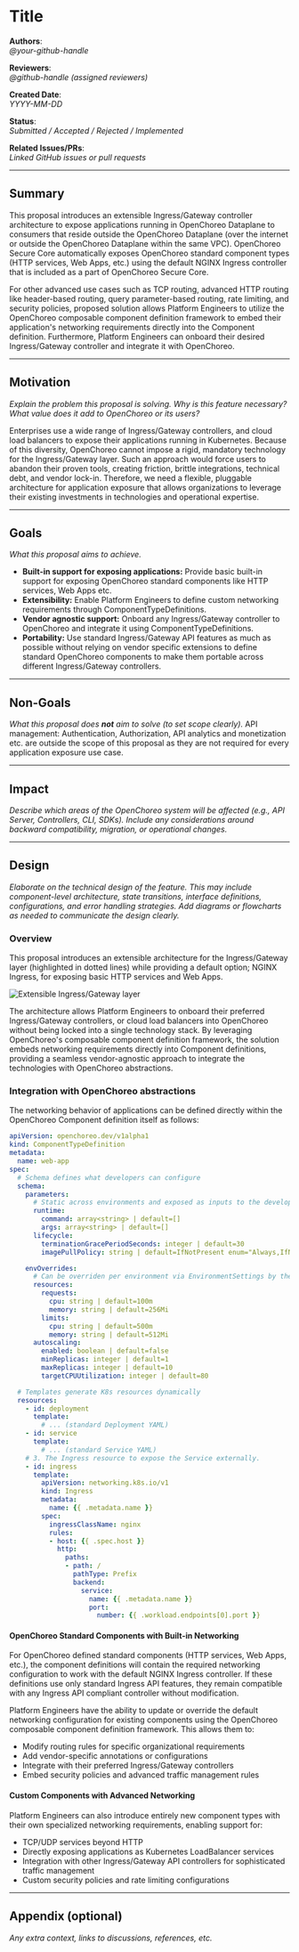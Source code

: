 # Title

**Authors**:  
_@your-github-handle_

**Reviewers**:  
_@github-handle (assigned reviewers)_

**Created Date**:  
_YYYY-MM-DD_

**Status**:  
_Submitted / Accepted / Rejected / Implemented_

**Related Issues/PRs**:  
_Linked GitHub issues or pull requests_

---

## Summary

This proposal introduces an extensible Ingress/Gateway controller architecture to expose applications running in OpenChoreo Dataplane to consumers that reside outside the OpenChoreo Dataplane (over the internet or outside the OpenChoreo Dataplane within the same VPC).
OpenChoreo Secure Core automatically exposes OpenChoreo standard component types (HTTP services, Web Apps, etc.) using the default NGINX Ingress controller that is included as a part of OpenChoreo Secure Core.

For other advanced use cases such as TCP routing, advanced HTTP routing like header-based routing, query parameter-based routing, rate limiting, and security policies, proposed solution allows Platform Engineers to utilize the OpenChoreo composable component definition framework to embed their application's networking requirements directly into the Component definition. Furthermore, Platform Engineers can onboard their desired Ingress/Gateway controller and integrate it with OpenChoreo.

---

## Motivation

_Explain the problem this proposal is solving. Why is this feature necessary? What value does it add to OpenChoreo or its users?_

Enterprises use a wide range of Ingress/Gateway controllers, and cloud load balancers to expose their applications running in Kubernetes. Because of this diversity, OpenChoreo cannot impose a rigid, mandatory technology for the Ingress/Gateway layer. Such an approach would force users to abandon their proven tools, creating friction, brittle integrations, technical debt, and vendor lock-in. Therefore, we need a flexible, pluggable architecture for application exposure that allows organizations to leverage their existing investments in technologies and operational expertise.

---

## Goals

_What this proposal aims to achieve._

- **Built-in support for exposing applications:** Provide basic built-in support for exposing OpenChoreo standard components like HTTP services, Web Apps etc.
- **Extensibility:** Enable Platform Engineers to define custom networking requirements through ComponentTypeDefinitions.
- **Vendor agnostic support:** Onboard any Ingress/Gateway controller to OpenChoreo and integrate it using ComponentTypeDefinitions.
- **Portability:** Use standard Ingress/Gateway API features as much as possible without relying on vendor specific extensions to define standard OpenChoreo components to make them portable across different Ingress/Gateway controllers.

---

## Non-Goals

_What this proposal does **not** aim to solve (to set scope clearly)._
API management: Authentication, Authorization, API analytics and monetization etc. are outside the scope of this proposal as they are not required for every application exposure use case.

---

## Impact

_Describe which areas of the OpenChoreo system will be affected (e.g., API Server, Controllers, CLI, SDKs). Include any considerations around backward compatibility, migration, or operational changes._

---

## Design

_Elaborate on the technical design of the feature. This may include component-level architecture, state transitions, interface definitions, configurations, and error handling strategies. Add diagrams or flowcharts as needed to communicate the design clearly._

### Overview

This proposal introduces an extensible architecture for the Ingress/Gateway layer (highlighted in dotted lines) while providing a default option; NGINX Ingress, for exposing basic HTTP services and Web Apps.

![Extensible Ingress/Gateway layer](0637-assets/overview.png)

The architecture allows Platform Engineers to onboard their preferred Ingress/Gateway controllers, or cloud load balancers into OpenChoreo without being locked into a single technology stack. By leveraging OpenChoreo's composable component definition framework, the solution embeds networking requirements directly into Component definitions, providing a seamless vendor-agnostic approach to integrate the technologies with OpenChoreo abstractions.

### Integration with OpenChoreo abstractions

The networking behavior of applications can be defined directly within the OpenChoreo Component definition itself as follows:

```yaml
apiVersion: openchoreo.dev/v1alpha1
kind: ComponentTypeDefinition
metadata:
  name: web-app
spec:
  # Schema defines what developers can configure
  schema:
    parameters:
      # Static across environments and exposed as inputs to the developer when creating a Component of this type
      runtime:
        command: array<string> | default=[]
        args: array<string> | default=[]
      lifecycle:
        terminationGracePeriodSeconds: integer | default=30
        imagePullPolicy: string | default=IfNotPresent enum="Always,IfNotPresent,Never"

    envOverrides:
      # Can be overriden per environment via EnvironmentSettings by the PE
      resources:
        requests:
          cpu: string | default=100m
          memory: string | default=256Mi
        limits:
          cpu: string | default=500m
          memory: string | default=512Mi
      autoscaling:
        enabled: boolean | default=false
        minReplicas: integer | default=1
        maxReplicas: integer | default=10
        targetCPUUtilization: integer | default=80

  # Templates generate K8s resources dynamically
  resources:
    - id: deployment
      template:
        # ... (standard Deployment YAML)
    - id: service
      template:
        # ... (standard Service YAML)
    # 3. The Ingress resource to expose the Service externally.
    - id: ingress
      template:
        apiVersion: networking.k8s.io/v1
        kind: Ingress
        metadata:
          name: {{ .metadata.name }}
        spec:
          ingressClassName: nginx
          rules:
          - host: {{ .spec.host }}
            http:
              paths:
              - path: /
                pathType: Prefix
                backend:
                  service:
                    name: {{ .metadata.name }}
                    port:
                      number: {{ .workload.endpoints[0].port }}
```

#### OpenChoreo Standard Components with Built-in Networking

For OpenChoreo defined standard components (HTTP services, Web Apps, etc.), the component definitions will contain the required networking configuration to work with the default NGINX Ingress controller. If these definitions use only standard Ingress API features, they remain compatible with any Ingress API compliant controller without modification.

Platform Engineers have the ability to update or override the default networking configuration for existing components using the OpenChoreo composable component definition framework. This allows them to:

- Modify routing rules for specific organizational requirements
- Add vendor-specific annotations or configurations
- Integrate with their preferred Ingress/Gateway controllers
- Embed security policies and advanced traffic management rules

#### Custom Components with Advanced Networking

Platform Engineers can also introduce entirely new component types with their own specialized networking requirements, enabling support for:

- TCP/UDP services beyond HTTP
- Directly exposing applications as Kubernetes LoadBalancer services
- Integration with other Ingress/Gateway API controllers for sophisticated traffic management
- Custom security policies and rate limiting configurations

---

## Appendix (optional)

_Any extra context, links to discussions, references, etc._
